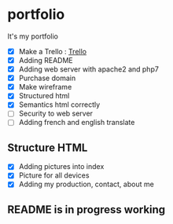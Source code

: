 # portfolio
It's my portfolio

- [X] Make a Trello : [Trello](https://trello.com/b/In0ZD0f0)
- [X] Adding README
- [X] Adding web server with apache2 and php7
- [X] Purchase domain
- [X] Make wireframe
- [X] Structured html
- [X] Semantics html correctly
- [ ] Security to web server
- [ ] Adding french and english translate

## Structure HTML
- [X] Adding pictures into index
- [X] Picture for all devices
- [X] Adding my production, contact, about me

## README is in progress working
